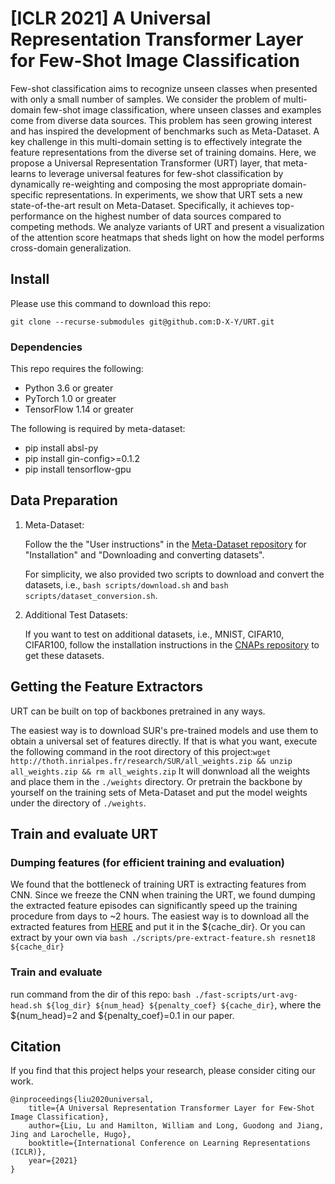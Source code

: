 # [ICLR 2021] A Universal Representation Transformer Layer for Few-Shot Image Classification

Few-shot classification aims to recognize unseen classes when presented with only a small number of samples. We consider the problem of multi-domain few-shot image classification, where unseen classes and examples come from diverse data sources. This problem has seen growing interest and has inspired the development of benchmarks such as Meta-Dataset. A key challenge in this multi-domain setting is to effectively integrate the feature representations from the diverse set of training domains. Here, we propose a Universal Representation Transformer (URT) layer, that meta-learns to leverage universal features for few-shot classification by dynamically re-weighting and composing the most appropriate domain-specific representations. In experiments, we show that URT sets a new state-of-the-art result on Meta-Dataset. Specifically, it achieves top-performance on the highest number of data sources compared to competing methods. We analyze variants of URT and present a visualization of the attention score heatmaps that sheds light on how the model performs cross-domain generalization.

## Install

Please use this command to download this repo:
```
git clone --recurse-submodules git@github.com:D-X-Y/URT.git
```

### Dependencies
This repo requires the following:
* Python 3.6 or greater
* PyTorch 1.0 or greater
* TensorFlow 1.14 or greater

The following is required by meta-dataset:
* pip install absl-py
* pip install gin-config>=0.1.2
* pip install tensorflow-gpu


## Data Preparation 
1. Meta-Dataset:

    Follow the the "User instructions" in the [Meta-Dataset repository](https://github.com/google-research/meta-dataset#user-instructions) for "Installation" and "Downloading and converting datasets".

    For simplicity, we also provided two scripts to download and convert the datasets, i.e., `bash scripts/download.sh` and `bash scripts/dataset_conversion.sh`.

2. Additional Test Datasets:

    If you want to test on additional datasets, i.e.,  MNIST, CIFAR10, CIFAR100, follow the installation instructions in the [CNAPs repository](https://github.com/cambridge-mlg/cnaps) to get these datasets.

## Getting the Feature Extractors

URT can be built on top of backbones pretrained in any ways. 

The easiest way is to download SUR's pre-trained models and use them to obtain a universal set of features directly. If that is what you want, execute the following command in the root directory of this project:```wget http://thoth.inrialpes.fr/research/SUR/all_weights.zip && unzip all_weights.zip && rm all_weights.zip```
It will donwnload all the weights and place them in the `./weights` directory.
Or pretrain the backbone by yourself on the training sets of Meta-Dataset and put the model weights under the directory of `./weights`. 

## Train and evaluate URT


### Dumping features (for efficient training and evaluation)
We found that the bottleneck of training URT is extracting features from CNN. Since we freeze the CNN when training the URT, we found dumping the extracted feature episodes can significantly speed up the training procedure from days to ~2 hours. The easiest way is to download all the extracted features from [HERE](https://drive.google.com/drive/folders/1Z3gsa4TSSiH2wTZj1Jp5bD7UEKPOVzx5?usp=sharing) and put it in the ${cache_dir}.
Or you can extract by your own via ```bash ./scripts/pre-extract-feature.sh resnet18 ${cache_dir}```

### Train and evaluate
run command from the dir of this repo: ```bash ./fast-scripts/urt-avg-head.sh ${log_dir} ${num_head} ${penalty_coef} ${cache_dir}```, where the ${num_head}=2 and ${penalty_coef}=0.1 in our paper.


## Citation

If you find that this project helps your research, please consider citing our work.
```
@inproceedings{liu2020universal,
	title={A Universal Representation Transformer Layer for Few-Shot Image Classification},
	author={Liu, Lu and Hamilton, William and Long, Guodong and Jiang, Jing and Larochelle, Hugo},
	booktitle={International Conference on Learning Representations (ICLR)},
	year={2021}
}
```
